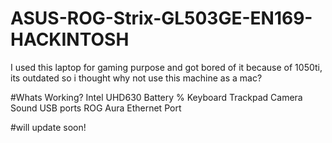 # ASUS-ROG-Strix-GL503GE-EN169-HACKINTOSH
I used this laptop for gaming purpose and got bored of it because of 1050ti, its outdated so i thought why not use this machine as a mac?

#Whats Working?
Intel UHD630
Battery %
Keyboard 
Trackpad
Camera
Sound
USB ports
ROG Aura
Ethernet Port


#will update soon!
